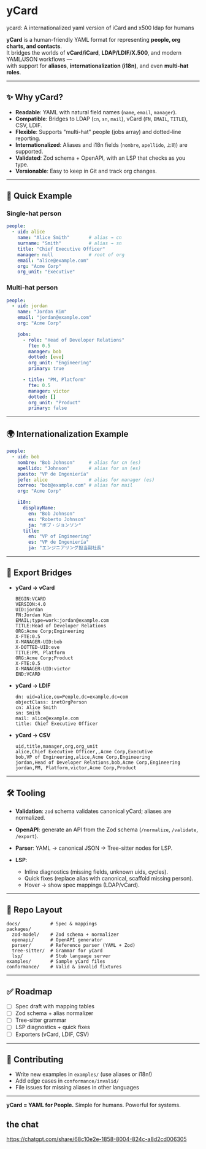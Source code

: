 # yCard
ycard: A internationalized yaml version of iCard and x500 ldap for humans

**yCard** is a human-friendly YAML format for representing **people, org charts, and contacts**.  
It bridges the worlds of **vCard/iCard**, **LDAP/LDIF/X.500**, and modern YAML/JSON workflows —  
with support for **aliases**, **internationalization (i18n)**, and even **multi-hat roles**.

---

## ✨ Why yCard?

- **Readable**: YAML with natural field names (`name`, `email`, `manager`).
- **Compatible**: Bridges to LDAP (`cn`, `sn`, `mail`), vCard (`FN`, `EMAIL`, `TITLE`), CSV, LDIF.
- **Flexible**: Supports "multi-hat" people (jobs array) and dotted-line reporting.
- **Internationalized**: Aliases and i18n fields (`nombre`, `apellido`, `上司`) are supported.
- **Validated**: Zod schema + OpenAPI, with an LSP that checks as you type.
- **Versionable**: Easy to keep in Git and track org changes.

---

## 🚀 Quick Example

### Single-hat person
```yaml
people:
  - uid: alice
    name: "Alice Smith"       # alias → cn
    surname: "Smith"          # alias → sn
    title: "Chief Executive Officer"
    manager: null             # root of org
    email: "alice@example.com"
    org: "Acme Corp"
    org_unit: "Executive"
```

### Multi-hat person

```yaml
people:
  - uid: jordan
    name: "Jordan Kim"
    email: "jordan@example.com"
    org: "Acme Corp"

    jobs:
      - role: "Head of Developer Relations"
        fte: 0.5
        manager: bob
        dotted: [eve]
        org_unit: "Engineering"
        primary: true

      - title: "PM, Platform"
        fte: 0.5
        manager: victor
        dotted: []
        org_unit: "Product"
        primary: false
```

---

## 🌍 Internationalization Example

```yaml
people:
  - uid: bob
    nombre: "Bob Johnson"     # alias for cn (es)
    apellido: "Johnson"       # alias for sn (es)
    puesto: "VP de Ingeniería"
    jefe: alice               # alias for manager (es)
    correo: "bob@example.com" # alias for mail
    org: "Acme Corp"

    i18n:
      displayName:
        en: "Bob Johnson"
        es: "Roberto Johnson"
        ja: "ボブ・ジョンソン"
      title:
        en: "VP of Engineering"
        es: "VP de Ingeniería"
        ja: "エンジニアリング担当副社長"
```

---

## 🔄 Export Bridges

* **yCard → vCard**

  ```vcf
  BEGIN:VCARD
  VERSION:4.0
  UID:jordan
  FN:Jordan Kim
  EMAIL;type=work:jordan@example.com
  TITLE:Head of Developer Relations
  ORG:Acme Corp;Engineering
  X-FTE:0.5
  X-MANAGER-UID:bob
  X-DOTTED-UID:eve
  TITLE:PM, Platform
  ORG:Acme Corp;Product
  X-FTE:0.5
  X-MANAGER-UID:victor
  END:VCARD
  ```

* **yCard → LDIF**

  ```ldif
  dn: uid=alice,ou=People,dc=example,dc=com
  objectClass: inetOrgPerson
  cn: Alice Smith
  sn: Smith
  mail: alice@example.com
  title: Chief Executive Officer
  ```

* **yCard → CSV**

  ```csv
  uid,title,manager,org,org_unit
  alice,Chief Executive Officer,,Acme Corp,Executive
  bob,VP of Engineering,alice,Acme Corp,Engineering
  jordan,Head of Developer Relations,bob,Acme Corp,Engineering
  jordan,PM, Platform,victor,Acme Corp,Product
  ```

---

## 🛠️ Tooling

* **Validation**: `zod` schema validates canonical yCard; aliases are normalized.
* **OpenAPI**: generate an API from the Zod schema (`/normalize`, `/validate`, `/export`).
* **Parser**: YAML → canonical JSON → Tree-sitter nodes for LSP.
* **LSP**:

  * Inline diagnostics (missing fields, unknown uids, cycles).
  * Quick fixes (replace alias with canonical, scaffold missing person).
  * Hover → show spec mappings (LDAP/vCard).

---

## 📂 Repo Layout

```
docs/           # Spec & mappings
packages/
  zod-model/    # Zod schema + normalizer
  openapi/      # OpenAPI generator
  parser/       # Reference parser (YAML + Zod)
  tree-sitter/  # Grammar for yCard
  lsp/          # Stub language server
examples/       # Sample yCard files
conformance/    # Valid & invalid fixtures
```

---

## ✅ Roadmap

* [ ] Spec draft with mapping tables
* [ ] Zod schema + alias normalizer
* [ ] Tree-sitter grammar
* [ ] LSP diagnostics + quick fixes
* [ ] Exporters (vCard, LDIF, CSV)

---

## 🤝 Contributing

* Write new examples in `examples/` (use aliases or i18n!)
* Add edge cases in `conformance/invalid/`
* File issues for missing aliases in other languages

---

**yCard = YAML for People.**
Simple for humans. Powerful for systems.


## the chat
https://chatgpt.com/share/68c10e2e-1858-8004-824c-a8d2cd006305

